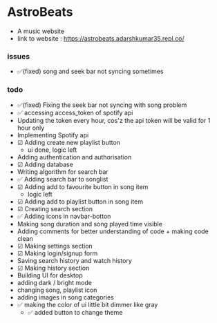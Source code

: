 # AstroBeats
* A music website
* link to website : https://astrobeats.adarshkumar35.repl.co/

### issues
* ✅(fixed) song and seek bar not syncing sometimes

### todo
* ✅(fixed) Fixing the seek bar not syncing with song problem
* ✅ accessing access_token of spotify api
* Updating the token every hour, cos'z the api token will be valid for 1 hour only
* Implementing Spotify api
* ☑ Adding create new playlist button
  * ui done, logic left
* Adding authentication and authorisation
* ☑ Adding database
* Writing algorithm for search bar
* ✅ Adding search bar to songlist
* ☑ Adding add to favourite button in song item
  * logic left
* ☑ Adding add to playlist button in song item
* ☑ Creating search section
* ✅ Adding icons in navbar-botton
* Making song duration and song played time visible
* Adding comments for better understanding of code + making code clean
* ☑ Making settings section
* ☑ Making login/signup form
* Saving search history and watch history
* ☑ Making history section
* Building UI for desktop
* adding dark / bright mode
* changing song, playlist icon
* adding images in song categories
* ✅ making the color of ui little bit dimmer like gray
  * ✅ added button to change theme
